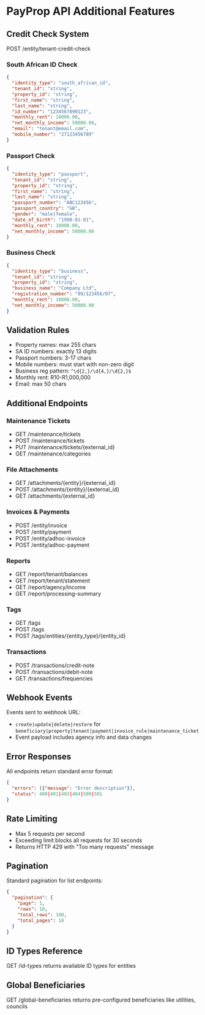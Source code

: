 # PayProp API Additional Features

## Credit Check System
POST /entity/tenant-credit-check

### South African ID Check
```json
{
  "identity_type": "south_african_id",
  "tenant_id": "string",
  "property_id": "string", 
  "first_name": "string",
  "last_name": "string",
  "id_number": "1234567890123",
  "monthly_rent": 10000.00,
  "net_monthly_income": 50000.00,
  "email": "tenant@email.com",
  "mobile_number": "27123456789"
}
```

### Passport Check
```json
{
  "identity_type": "passport",
  "tenant_id": "string",
  "property_id": "string",
  "first_name": "string", 
  "last_name": "string",
  "passport_number": "ABC123456",
  "passport_country": "GB",
  "gender": "male|female",
  "date_of_birth": "1990-01-01",
  "monthly_rent": 10000.00,
  "net_monthly_income": 50000.00
}
```

### Business Check
```json
{
  "identity_type": "business",
  "tenant_id": "string",
  "property_id": "string",
  "business_name": "Company Ltd",
  "registration_number": "99/123456/07",
  "monthly_rent": 10000.00,
  "net_monthly_income": 50000.00
}
```

## Validation Rules
- Property names: max 255 chars
- SA ID numbers: exactly 13 digits
- Passport numbers: 3-17 chars
- Mobile numbers: must start with non-zero digit
- Business reg pattern: `^\d{2,}/\d{4,}/\d{2,}$`
- Monthly rent: R10-R1,000,000
- Email: max 50 chars

## Additional Endpoints

### Maintenance Tickets
- GET /maintenance/tickets
- POST /maintenance/tickets
- PUT /maintenance/tickets/{external_id}
- GET /maintenance/categories

### File Attachments
- GET /attachments/{entity}/{external_id}
- POST /attachments/{entity}/{external_id}
- GET /attachments/{external_id}

### Invoices & Payments
- POST /entity/invoice
- POST /entity/payment
- POST /entity/adhoc-invoice
- POST /entity/adhoc-payment

### Reports
- GET /report/tenant/balances
- GET /report/tenant/statement
- GET /report/agency/income
- GET /report/processing-summary

### Tags
- GET /tags
- POST /tags
- POST /tags/entities/{entity_type}/{entity_id}

### Transactions
- POST /transactions/credit-note
- POST /transactions/debit-note
- GET /transactions/frequencies

## Webhook Events
Events sent to webhook URL:
- `create|update|delete|restore` for `beneficiary|property|tenant|payment|invoice_rule|maintenance_ticket`
- Event payload includes agency info and data changes

## Error Responses
All endpoints return standard error format:
```json
{
  "errors": [{"message": "Error description"}],
  "status": 400|401|403|404|500|501
}
```

## Rate Limiting
- Max 5 requests per second
- Exceeding limit blocks all requests for 30 seconds
- Returns HTTP 429 with "Too many requests" message

## Pagination
Standard pagination for list endpoints:
```json
{
  "pagination": {
    "page": 1,
    "rows": 10,
    "total_rows": 100,
    "total_pages": 10
  }
}
```

## ID Types Reference
GET /id-types returns available ID types for entities

## Global Beneficiaries
GET /global-beneficiaries returns pre-configured beneficiaries like utilities, councils